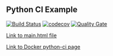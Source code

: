 ## Python CI Example
[![Build Status](https://travis-ci.org/laurelmcintyre/python-ci.svg?branch=master)](https://travis-ci.org/laurelmcintyre/python-ci)
[![codecov](https://codecov.io/gh/laurelmcintyre/python-ci/branch/master/graph/badge.svg)](https://codecov.io/gh/laurelmcintyre/python-ci)
[![Quality Gate](https://sonarqube.com/api/badges/gate?key=python-ci%3Amaster)](https://sonarqube.com/dashboard?id=python-ci%3Amaster)

[Link to main.html file](https://github.com/laurelmcintyre/python-ci/blob/gh-pages/main.html)

[Link to Docker python-ci page](https://hub.docker.com/r/laurelmcintyre/python-ci/)
